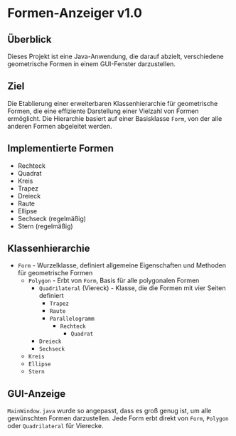 # Formen-Anzeiger v1.0

## Überblick
Dieses Projekt ist eine Java-Anwendung, die darauf abzielt, verschiedene geometrische Formen in einem GUI-Fenster darzustellen.

## Ziel
Die Etablierung einer erweiterbaren Klassenhierarchie für geometrische Formen, die eine effiziente Darstellung einer Vielzahl von Formen ermöglicht. Die Hierarchie basiert auf einer Basisklasse `Form`, von der alle anderen Formen abgeleitet werden.

## Implementierte Formen

- Rechteck
- Quadrat
- Kreis
- Trapez
- Dreieck
- Raute
- Ellipse
- Sechseck (regelmäßig)
- Stern (regelmäßig)

## Klassenhierarchie
- `Form` - Wurzelklasse, definiert allgemeine Eigenschaften und Methoden für geometrische Formen
    - `Polygon` - Erbt von `Form`, Basis für alle polygonalen Formen
        - `Quadrilateral` (Viereck) - Klasse, die die Formen mit vier Seiten definiert
            - `Trapez`
            - `Raute`
            - `Parallelogramm`
                - `Rechteck`
                    - `Quadrat`
        - `Dreieck`
        - `Sechseck`
    - `Kreis`
    - `Ellipse`
    - `Stern`

## GUI-Anzeige
`MainWindow.java` wurde so angepasst, dass es groß genug ist, um alle gewünschten Formen darzustellen. Jede Form erbt direkt von `Form`, `Polygon` oder `Quadrilateral` für Vierecke.
